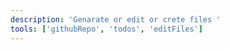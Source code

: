 ```yaml
---
description: 'Genarate or edit or crete files '
tools: ['githubRepo', 'todos', 'editFiles']
---
```


